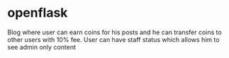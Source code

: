 # openflask
Blog where user can earn coins for his posts and he can transfer coins to other users with 10% fee. User can have staff status which allows him to see admin only content
